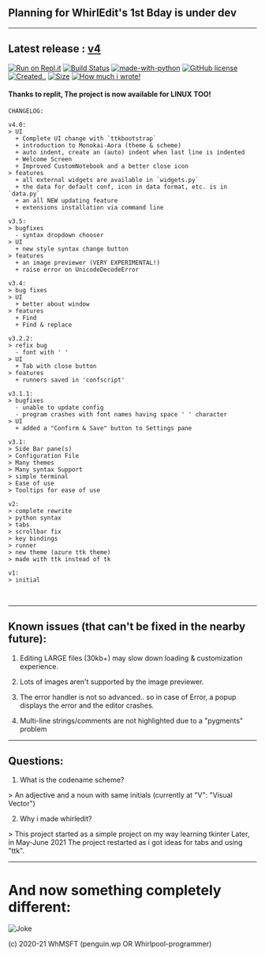 ## Planning for WhirlEdit's 1st Bday is under dev

<Hr>

## Latest release : [v4](https://github.com/Whirlpool-Programmer/WhirlEdit/releases/tag/v4)

[![Run on Repl.it](https://repl.it/badge/github/Whmsft/WhirlEdit)](https://repl.it/github/whirlpool-programmer/WhirlEdit)
[![Build Status](https://github.com/whmsft/whirledit/actions/workflows/python-app.yml/badge.svg)](https://github.com/whmsft/whirledit/actions/workflows/python-app.yml)
[![made-with-python](https://img.shields.io/badge/Made%20with-Python-1f425f.svg)](https://www.python.org/)
[![GitHub license](https://img.shields.io/github/license/Whmsft/whirledit.svg)](https://github.com/whirlpool-programmer/whirledit/blob/master/LICENSE)
[![Created..](https://badges.pufler.dev/created/Whmsft/Whirledit)]() 
[![Size](https://shields.io/github/repo-size/Whmsft/whirledit)]()
[![How much i wrote!](https://shields.io/tokei/lines/github/whmsft/whirledit)]()

#### Thanks to replit, The project is now available for LINUX TOO!

```
CHANGELOG:

v4.0:
> UI
  + Complete UI change with `ttkbootstrap`
  + introduction to Monokai-Aora (theme & scheme)
  + auto indent, create an (auto) indent when last line is indented
  + Welcome Screen
  + Improved CustomNotebook and a better close icon
> features
  + all external widgets are available in `widgets.py`
  + the data for default conf, icon in data format, etc. is in `data.py`
  + an all NEW updating feature
  + extensions installation via command line

v3.5:
> bugfixes
  - syntax dropdown chooser
> UI
  + new style syntax change button
> features
  + an image previewer (VERY EXPERIMENTAL!)
  + raise error on UnicodeDecodeError
 
v3.4:
> bug fixes
> UI
  + better about window
> features
  + Find
  + Find & replace

v3.2.2:
> refix bug
  - font with ' '
> UI
  + Tab with close button
> features
  + runners saved in 'confscript'

v3.1.1:
> bugfixes
  - unable to update config
  - program crashes with font names having space ' ' character
> UI
  + added a "Confirm & Save" button to Settings pane

v3.1:
> Side Bar pane(s)
> Configuration File
> Many themes
> Many syntax Support
> simple terminal
> Ease of use 
> Tooltips for ease of use

v2:
> complete rewrite
> python syntax
> tabs
> scrollbar fix
> key bindings
> runner
> new theme (azure ttk theme)
> made with ttk instead of tk

v1:
> initial
```
<br>
<hr>

## Known issues (that can't be fixed in the nearby future):

1. Editing LARGE files (30kb+) may slow down loading & customization experience.

2. Lots of images aren't supported by the image previewer.

3. The error handler is not so advanced.. so in case of Error, a popup displays the error and the editor crashes.

4. Multi-line strings/comments are not highlighted due to a "pygments" problem

<hr>

## Questions:

1. What is the codename scheme?

\> An adjective and a noun with same initials (currently at "V": "Visual Vector")

2. Why i made whirledit?

\> This project started as a simple project on my way learning tkinter Later, in May-June 2021 The project restarted as i got ideas for tabs and using "ttk".

<hr>

# And now something completely different:

![Joke](https://readme-jokes.vercel.app/api)

(c) 2020-21 WhMSFT (penguin.wp OR Whirlpool-programmer)
